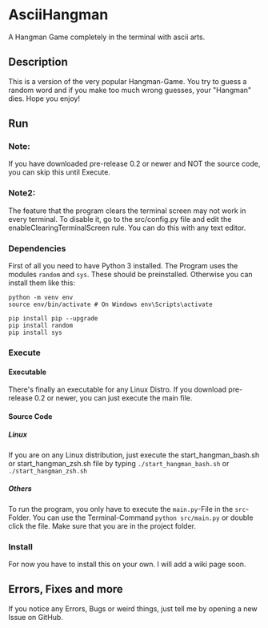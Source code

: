 # AsciiHangman
A Hangman Game completely in the terminal with ascii arts.

## Description
This is a version of the very popular Hangman-Game. You try to guess a random word and if you make too much wrong guesses, your "Hangman" dies.
Hope you enjoy!

## Run

### Note:
If you have downloaded pre-release 0.2 or newer and NOT the source code, you can skip this until Execute.
### Note2:
The feature that the program clears the terminal screen may not work in every terminal. To disable it, go to the src/config.py file and edit the enableClearingTerminalScreen rule. You can do this with any text editor.

### Dependencies
First of all you need to have Python 3 installed.
The Program uses the modules `random` and `sys`. These should be preinstalled. Otherwise you can install them like this:
```commandline
python -m venv env
source env/bin/activate # On Windows env\Scripts\activate
```

```commandline
pip install pip --upgrade
pip install random
pip install sys
```
### Execute

#### Executable
There's finally an executable for any Linux Distro. If you download pre-release 0.2 or newer, you can just execute the main file.

#### Source Code
##### Linux
If you are on any Linux distribution, just execute the start_hangman_bash.sh or start_hangman_zsh.sh file by typing `./start_hangman_bash.sh` or `./start_hangman_zsh.sh`

##### Others
To run the program, you only have to execute the `main.py`-File in the `src`-Folder. You can use the Terminal-Command `python src/main.py` or double click the file.
Make sure that you are in the project folder.

### Install
For now you have to install this on your own. I will add a wiki page soon.

## Errors, Fixes and more
If you notice any Errors, Bugs or weird things, just tell me by opening a new Issue on GitHub.
